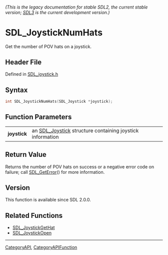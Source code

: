 ###### (This is the legacy documentation for stable SDL2, the current stable version; [SDL3](https://wiki.libsdl.org/SDL3/) is the current development version.)
# SDL_JoystickNumHats

Get the number of POV hats on a joystick.

## Header File

Defined in [SDL_joystick.h](https://github.com/libsdl-org/SDL/blob/SDL2/include/SDL_joystick.h)

## Syntax

```c
int SDL_JoystickNumHats(SDL_Joystick *joystick);

```

## Function Parameters

|                  |                                                                           |
| ---------------- | ------------------------------------------------------------------------- |
| **joystick**     | an [SDL_Joystick](SDL_Joystick) structure containing joystick information |

## Return Value

Returns the number of POV hats on success or a negative error code on
failure; call [SDL_GetError](SDL_GetError)() for more information.

## Version

This function is available since SDL 2.0.0.

## Related Functions

* [SDL_JoystickGetHat](SDL_JoystickGetHat)
* [SDL_JoystickOpen](SDL_JoystickOpen)

----
[CategoryAPI](CategoryAPI), [CategoryAPIFunction](CategoryAPIFunction)


